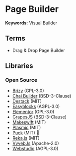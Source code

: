 # Page Builder

<!--
https://studio.weaverse.io/demo | https://github.com/Weaverse/pilot

https://www.youtube.com/watch?v=INNjkgE5p0o
https://www.youtube.com/watch?v=QGXUUXy0AMw
-->

**Keywords:** Visual Builder

## Terms

- Drag & Drop Page Builder

## Libraries

<!--
https://typedream.com
https://prismic.io
https://uigenerator.org
https://mitosis.builder.io
https://mightymeldfortailwind.com
https://versoly.com/tailwind-page-builder
https://graygrids.com/tailwind-builder
https://loopple.com/tailwind
https://devwares.com/windframe
https://devdojo.com
https://shuffle.dev
https://aipage.dev
https://ycode.com
https://flutterflow.io
https://divjoy.com
https://codux.com
-->

### Open Source

- [Brizy](https://github.com/ThemeFuse/Brizy) (GPL-3.0)
- [Chai Builder](/chaibuilder/README.md) (BSD-3-Clause)
- [Destack](/destack/README.md) (MIT)
- [Easyblocks](https://github.com/easyblockshq/easyblocks) (AGPL-3.0)
- [Elementor](/elementor.md) (GPL-3.0)
- [GrapesJS](https://github.com/GrapesJS/grapesjs) (BSD-3-Clause)
- [Makeswift](/makeswift.md) (MIT)
- [Plasmic](/plasmic/README.md) (MIT)
- [Puck](/puck/README.md) (MIT) 🌟
- [Reka.js](/reka.js/README.md) (MIT)
- [VvvebJs](https://github.com/givanz/VvvebJs) (Apache-2.0)
- [Webstudio](https://github.com/webstudio-is/webstudio) (AGPL-3.0)

<!--
https://github.com/builderio/builder (MIT)
https://github.com/gridaco/grida (Apache-2.0)
https://github.com/p3ol/oak (MIT)
https://github.com/MicrogenSite/microgen (MIT)
https://github.com/prevwong/craft.js (MIT)
https://github.com/rowyio/buildship (MIT)

https://github.com/maglevhq/maglev-core (MIT)
https://github.com/premieroctet/openchakra
-->

<!--
Old

https://github.com/blocks/blocks
https://github.com/pilotpirxie/visual-editor
-->

<!--
https://loopple.com/builder/project-RM1HspwqVabauHHZQKImGrRMgY2xgWUgnvy
-->

<!--
Design

https://devdojo.com/tails/app
https://github.com/tailwindcollections/website-builder | https://tailwindcollections-website-builder.netlify.app
-->
